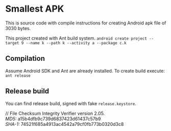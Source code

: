Smallest APK
=============

This is source code with compile instructions for creating Android apk file of 3030 bytes.

This project created with Ant build system.
```android create project --target 9 --name k --path k --activity a --package c.k```

## Compilation ##

Assume Android SDK and Ant are already installed.
To create build execute:
```ant release```

## Release build ##
You can find release build, signed with fake ```release.keystore```.


// File Checksum Integrity Verifier version 2.05.<br>
*MD5:* a15b4dfb9c739d6837423d61437c57b9<br>
*SHA-1:* 74521f685a4913ac4542a79cf0fb773b0320d3c8
